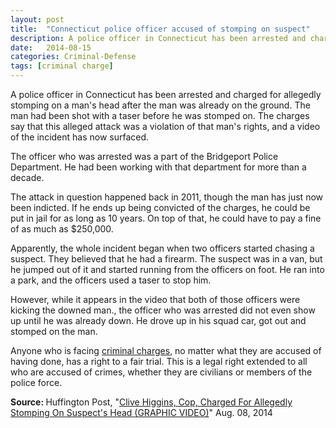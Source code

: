 ```yaml
---
layout: post
title:  "Connecticut police officer accused of stomping on suspect"
description: A police officer in Connecticut has been arrested and charged for allegedly stomping on a man's head after the man was already on the ground. The man had been shot with a taser before he was stomped on. The charges say that this alleged attack was a violation of that man's rights, and a video of the incident has now surfaced.
date:   2014-08-15
categories: Criminal-Defense 
tags: [criminal charge]
---
```



<p>A police officer in Connecticut has been arrested and charged for allegedly stomping on a man's head after the man was already on the ground. The man had been shot with a taser before he was stomped on. The charges say that this alleged attack was a violation of that man's rights, and a video of the incident has now surfaced.</p><p>The officer who was arrested was a part of the Bridgeport Police Department. He had been working with that department for more than a decade.</p> <p>The attack in question happened back in 2011, though the man has just now been indicted. If he ends up being convicted of the charges, he could be put in jail for as long as 10 years. On top of that, he could have to pay a fine of as much as $250,000.</p><p>Apparently, the whole incident began when two officers started chasing a suspect. They believed that he had a firearm. The suspect was in a van, but he jumped out of it and started running from the officers on foot. He ran into a park, and the officers used a taser to stop him.</p><p>However, while it appears in the video that both of those officers were kicking the downed man., the officer who was arrested did not even show up until he was already down. He drove up in his squad car, got out and stomped on the man.</p><p>Anyone who is facing <a href="/Criminal-Defense/">criminal charges</a>, no matter what they are accused of having done, has a right to a fair trial. This is a legal right extended to all who are accused of crimes, whether they are civilians or members of the police force.</p><p> <b>Source:&nbsp;</b>Huffington Post, "<a href="http://www.huffingtonpost.com/2014/08/09/clive-higgins-charged-cop-stomping-suspects-head_n_5662829.html" target="_blank">Clive Higgins, Cop, Charged For Allegedly Stomping On Suspect&#039;s Head (GRAPHIC VIDEO)</a>" Aug. 08, 2014 </p>